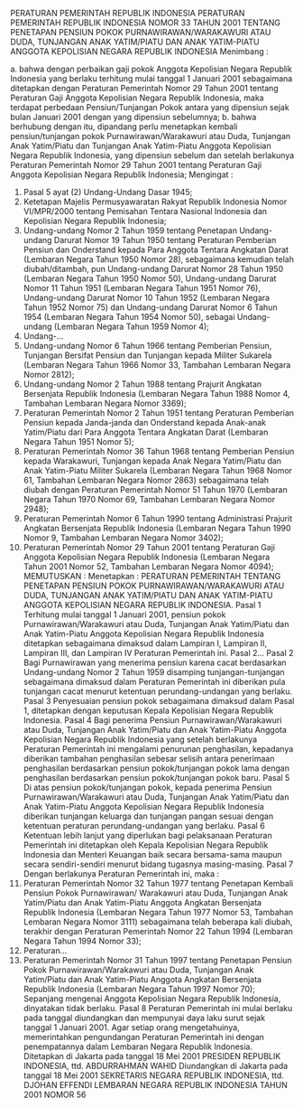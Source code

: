  PERATURAN PEMERINTAH REPUBLIK INDONESIA PERATURAN PEMERINTAH REPUBLIK INDONESIA NOMOR 33 TAHUN 2001 TENTANG PENETAPAN PENSIUN POKOK PURNAWIRAWAN/WARAKAWURI ATAU DUDA, TUNJANGAN ANAK YATIM/PIATU DAN ANAK YATIM-PIATU ANGGOTA KEPOLISIAN NEGARA REPUBLIK INDONESIA
Menimbang :

a. bahwa dengan perbaikan gaji pokok Anggota Kepolisian Negara Republik Indonesia yang berlaku terhitung mulai tanggal 1 Januari 2001 sebagaimana ditetapkan dengan Peraturan Pemerintah Nomor 29 Tahun 2001 tentang Peraturan Gaji Anggota Kepolisian Negara Republik Indonesia, maka terdapat perbedaan Pensiun/Tunjangan Pokok antara yang dipensiun sejak bulan Januari 2001 dengan yang dipensiun sebelumnya;
b. bahwa berhubung dengan itu, dipandang perlu menetapkan kembali pensiun/tunjangan pokok Purnawirawan/Warakawuri atau Duda, Tunjangan Anak Yatim/Piatu dan Tunjangan Anak Yatim-Piatu Anggota Kepolisian Negara Republik Indonesia, yang dipensiun sebelum dan setelah berlakunya Peraturan Pemerintah Nomor 29 Tahun 2001 tentang Peraturan Gaji Anggota Kepolisian Negara Republik Indonesia;
Mengingat :

1. Pasal 5 ayat (2) Undang-Undang Dasar 1945;
2. Ketetapan Majelis Permusyawaratan Rakyat Republik Indonesia Nomor VI/MPR/2000 tentang Pemisahan Tentara Nasional Indonesia dan Kepolisian Negara Republik Indonesia;
3. Undang-undang Nomor 2 Tahun 1959 tentang Penetapan Undang-undang Darurat Nomor 19 Tahun 1950 tentang Peraturan Pemberian Pensiun dan Onderstand kepada Para Anggota Tentara Angkatan Darat (Lembaran Negara Tahun 1950 Nomor 28), sebagaimana kemudian telah diubah/ditambah, pun Undang-undang Darurat Nomor 28 Tahun 1950 (Lembaran Negara Tahun 1950 Nomor 50), Undang-undang Darurat Nomor 11 Tahun 1951 (Lembaran Negara Tahun 1951 Nomor 76), Undang-undang Darurat Nomor 10 Tahun 1952 (Lembaran Negara Tahun 1952 Nomor 75) dan Undang-undang Darurat Nomor 6 Tahun 1954 (Lembaran Negara Tahun 1954 Nomor 50), sebagai Undang-undang (Lembaran Negara Tahun 1959 Nomor 4);
4. Undang-...
4. Undang-undang Nomor 6 Tahun 1966 tentang Pemberian Pensiun, Tunjangan Bersifat Pensiun dan Tunjangan kepada Militer Sukarela (Lembaran Negara Tahun 1966 Nomor 33, Tambahan Lembaran Negara Nomor 2812);
5. Undang-undang Nomor 2 Tahun 1988 tentang Prajurit Angkatan Bersenjata Republik Indonesia (Lembaran Negara Tahun 1988 Nomor 4, Tambahan Lembaran Negara Nomor 3369);
6. Peraturan Pemerintah Nomor 2 Tahun 1951 tentang Peraturan Pemberian Pensiun kepada Janda-janda dan Onderstand kepada Anak-anak Yatim/Piatu dari Para Anggota Tentara Angkatan Darat (Lembaran Negara Tahun 1951 Nomor 5);
7. Peraturan Pemerintah Nomor 36 Tahun 1968 tentang Pemberian Pensiun kepada Warakawuri, Tunjangan kepada Anak Negara Yatim/Piatu dan Anak Yatim-Piatu Militer Sukarela (Lembaran Negara Tahun 1968 Nomor 61, Tambahan Lembaran Negara Nomor 2863) sebagaimana telah diubah dengan Peraturan Pemerintah Nomor 51 Tahun 1970 (Lembaran Negara Tahun 1970 Nomor 69, Tambahan Lembaran Negara Nomor 2948);
8. Peraturan Pemerintah Nomor 6 Tahun 1990 tentang Administrasi Prajurit Angkatan Bersenjata Republik Indonesia (Lembaran Negara Tahun 1990 Nomor 9, Tambahan Lembaran Negara Nomor 3402);
9. Peraturan Pemerintah Nomor 29 Tahun 2001 tentang Peraturan Gaji Anggota Kepolisian Negara Republik Indonesia (Lembaran Negara Tahun 2001 Nomor 52, Tambahan Lembaran Negara Nomor 4094);
MEMUTUSKAN :
 Menetapkan : PERATURAN PEMERINTAH TENTANG PENETAPAN PENSIUN POKOK PURNAWIRAWAN/WARAKAWURI ATAU DUDA, TUNJANGAN ANAK YATIM/PIATU DAN ANAK YATIM-PIATU ANGGOTA KEPOLISIAN NEGARA REPUBLIK INDONESIA.
Pasal 1
Terhitung mulai tanggal 1 Januari 2001, pensiun pokok Purnawirawan/Warakawuri atau Duda, Tunjangan Anak Yatim/Piatu dan Anak Yatim-Piatu Anggota Kepolisian Negara Republik Indonesia ditetapkan sebagaimana dimaksud dalam Lampiran I, Lampiran II, Lampiran III, dan Lampiran IV Peraturan Pemerintah ini. Pasal 2...
Pasal 2
Bagi Purnawirawan yang menerima pensiun karena cacat berdasarkan Undang-undang Nomor 2 Tahun 1959 disamping tunjangan-tunjangan sebagaimana dimaksud dalam Peraturan Pemerintah ini diberikan pula tunjangan cacat menurut ketentuan perundang-undangan yang berlaku.
Pasal 3
Penyesuaian pensiun pokok sebagaimana dimaksud dalam Pasal 1, ditetapkan dengan keputusan Kepala Kepolisian Negara Republik Indonesia.
Pasal 4
Bagi penerima Pensiun Purnawirawan/Warakawuri atau Duda, Tunjangan Anak Yatim/Piatu dan Anak Yatim-Piatu Anggota Kepolisian Negara Republik Indonesia yang setelah berlakunya Peraturan Pemerintah ini mengalami penurunan penghasilan, kepadanya diberikan tambahan penghasilan sebesar selisih antara penerimaan penghasilan berdasarkan pensiun pokok/tunjangan pokok lama dengan penghasilan berdasarkan pensiun pokok/tunjangan pokok baru.
Pasal 5
Di atas pensiun pokok/tunjangan pokok, kepada penerima Pensiun Purnawirawan/Warakawuri atau Duda, Tunjangan Anak Yatim/Piatu dan Anak Yatim-Piatu Anggota Kepolisian Negara Republik Indonesia diberikan tunjangan keluarga dan tunjangan pangan sesuai dengan ketentuan peraturan perundang-undangan yang berlaku.
Pasal 6
Ketentuan lebih lanjut yang diperlukan bagi pelaksanaan Peraturan Pemerintah ini ditetapkan oleh Kepala Kepolisian Negara Republik Indonesia dan Menteri Keuangan baik secara bersama-sama maupun secara sendiri-sendiri menurut bidang tugasnya masing-masing.
Pasal 7
Dengan berlakunya Peraturan Pemerintah ini, maka :
1. Peraturan Pemerintah Nomor 32 Tahun 1977 tentang Penetapan Kembali Pensiun Pokok Purnawirawan/ Warakawuri atau Duda, Tunjangan Anak Yatim/Piatu dan Anak Yatim-Piatu Anggota Angkatan Bersenjata Republik Indonesia (Lembaran Negara Tahun 1977 Nomor 53, Tambahan Lembaran Negara Nomor 3111) sebagaimana telah beberapa kali diubah, terakhir dengan Peraturan Pemerintah Nomor 22 Tahun 1994 (Lembaran Negara Tahun 1994 Nomor 33);
2. Peraturan...
2. Peraturan Pemerintah Nomor 31 Tahun 1997 tentang Penetapan Pensiun Pokok Purnawirawan/Warakawuri atau Duda, Tunjangan Anak Yatim/Piatu dan Anak Yatim-Piatu Anggota Angkatan Bersenjata Republik Indonesia (Lembaran Negara Tahun 1997 Nomor 70); Sepanjang mengenai Anggota Kepolisian Negara Republik Indonesia, dinyatakan tidak berlaku.
Pasal 8
Peraturan Pemerintah ini mulai berlaku pada tanggal diundangkan dan mempunyai daya laku surut sejak tanggal 1 Januari 2001.
Agar setiap orang mengetahuinya, memerintahkan pengundangan Peraturan Pemerintah ini dengan penempatannya dalam Lembaran Negara Republik Indonesia. Ditetapkan di Jakarta pada tanggal 18 Mei 2001 PRESIDEN REPUBLIK INDONESIA, ttd. ABDURRAHMAN WAHID Diundangkan di Jakarta pada tanggal 18 Mei 2001 SEKRETARIS NEGARA REPUBLIK INDONESIA, ttd. DJOHAN EFFENDI LEMBARAN NEGARA REPUBLIK INDONESIA TAHUN 2001 NOMOR 56